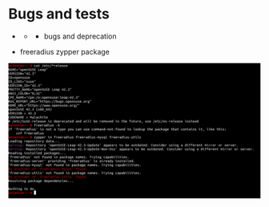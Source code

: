 # Bugs and tests

- - - bugs and deprecation

- freeradius zypper package

![](https://github.com/nu11secur1ty/RADIUS-Ubuntu-20.04/blob/master/OpenSUSE-Leap-42.4/screen/freeradius-depnd.png)
